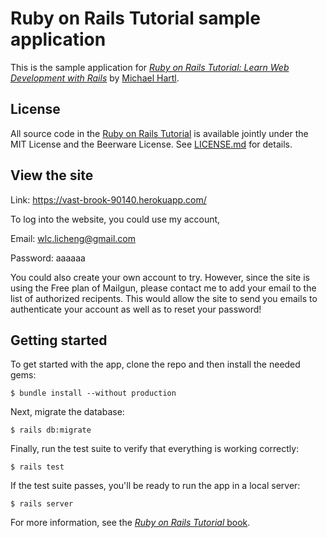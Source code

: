 # Ruby on Rails Tutorial sample application

This is the sample application for
[_Ruby on Rails Tutorial:
Learn Web Development with Rails_](https://www.railstutorial.org/)
by [Michael Hartl](http://www.michaelhartl.com/).

## License

All source code in the [Ruby on Rails Tutorial](https://www.railstutorial.org/)
is available jointly under the MIT License and the Beerware License. See
[LICENSE.md](LICENSE.md) for details.

## View the site

Link: https://vast-brook-90140.herokuapp.com/

To log into the website, you could use my account,

Email: wlc.licheng@gmail.com

Password: aaaaaa

You could also create your own account to try. However, since the site is using the Free plan of Mailgun,
please contact me to add your email to the list of authorized recipents.
This would allow the site to send you emails to authenticate your account as well as to
reset your password!

## Getting started

To get started with the app, clone the repo and then install the needed gems:

```
$ bundle install --without production
```

Next, migrate the database:

```
$ rails db:migrate
```

Finally, run the test suite to verify that everything is working correctly:

```
$ rails test
```

If the test suite passes, you'll be ready to run the app in a local server:

```
$ rails server
```

For more information, see the
[_Ruby on Rails Tutorial_ book](https://www.railstutorial.org/book).
